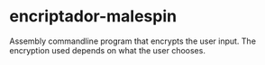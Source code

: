 # encriptador-malespin
 Assembly commandline program that encrypts the user input. The encryption used depends on what the user chooses.

